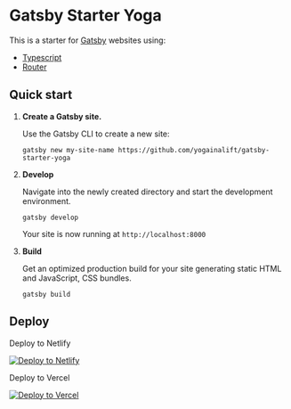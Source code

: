 # Gatsby Starter Yoga

This is a starter for [Gatsby](https://www.gatsbyjs.org/) websites using:

- [Typescript](https://www.typescriptlang.org/)
- [Router](https://reach.tech/router/)

## Quick start

1.  **Create a Gatsby site.**

    Use the Gatsby CLI to create a new site:

    ```shell
    gatsby new my-site-name https://github.com/yogainalift/gatsby-starter-yoga
    ```

2.  **Develop**

    Navigate into the newly created directory and start the development environment.

    ```shell
    gatsby develop
    ```

    Your site is now running at `http://localhost:8000`

3.  **Build**

    Get an optimized production build for your site generating static HTML and JavaScript, CSS bundles.

    ```shell
    gatsby build
    ```

## Deploy
Deploy to Netlify 

[![Deploy to Netlify](https://www.netlify.com/img/deploy/button.svg)](https://app.netlify.com/start/deploy?repository=https://github.com/yogainalift/gatsby-starter-yoga)

Deploy to Vercel

[![Deploy to Vercel](https://vercel.com/button)](https://vercel.com/import/project?template=https://github.com/yogainalift/gatsby-starter-yoga)
